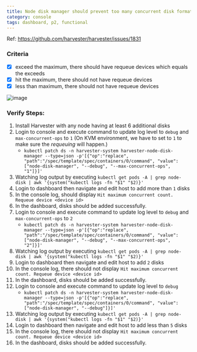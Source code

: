 ```yaml
---
title: Node disk manager should prevent too many concurrent disk formatting occur within a short period
category: console
tags: dashboard, p2, functional
---
```

Ref: https://github.com/harvester/harvester/issues/1831


### Criteria
- [x] exceed the maximum, there should have requeue devices which equals the exceeds
- [x] hit the maximum, there should not have requeue devices
- [x] less than maximum, there should not have requeue devices

![image](https://user-images.githubusercontent.com/5169694/177324553-3b4800b2-9db9-45ec-a3cf-a630acb384cf.png)


### Verify Steps:
1. Install Harvester with any node having at least 6 additional disks
1. Login to console and execute command to update log level to `debug` and `max-concurrent-ops` to `1` (On KVM environment, we have to set to `1` to make sure the _requeuing_ will happen.)
    - `kubectl patch ds -n harvester-system harvester-node-disk-manager --type=json -p'[{"op":"replace", "path":"/spec/template/spec/containers/0/command", "value": ["node-disk-manager", "--debug", "--max-concurrent-ops", "1"]}]'`
1. Watching log output by executing `kubectl get pods -A | grep node-disk | awk '{system("kubectl logs -fn "$1" "$2)}'`
1. Login to dashboard then navigate and edit host to add more than `1` disks
1. In the console log, should display `Hit maximum concurrent count. Requeue device <device id>`
1. In the dashboard, disks should be added successfully.
1. Login to console and execute command to update log level to `debug` and `max-concurrent-ops` to `2`
    - `kubectl patch ds -n harvester-system harvester-node-disk-manager --type=json -p'[{"op":"replace", "path":"/spec/template/spec/containers/0/command", "value": ["node-disk-manager", "--debug", "--max-concurrent-ops", "2"]}]'`
1. Watching log output by executing `kubectl get pods -A | grep node-disk | awk '{system("kubectl logs -fn "$1" "$2)}'`
1. Login to dashboard then navigate and edit host to add `2` disks
1. In the console log, there should not display `Hit maximum concurrent count. Requeue device <device id>`
1. In the dashboard, disks should be added successfully.
1. Login to console and execute command to update log level to `debug`
    - `kubectl patch ds -n harvester-system harvester-node-disk-manager --type=json -p'[{"op":"replace", "path":"/spec/template/spec/containers/0/command", "value": ["node-disk-manager", "--debug"]}]'`
1. Watching log output by executing `kubectl get pods -A | grep node-disk | awk '{system("kubectl logs -fn "$1" "$2)}'`
1. Login to dashboard then navigate and edit host to add less than `5` disks
1. In the console log, there should not display `Hit maximum concurrent count. Requeue device <device id>`
1. In the dashboard, disks should be added successfully.
